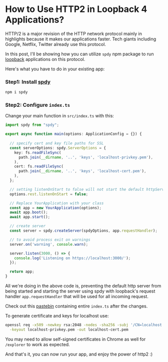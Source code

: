 # How to Use HTTP2 in Loopback 4 Applications?

HTTP/2 is a major revision of the HTTP network protocol mainly in highlights because it makes our applications faster. Tech giants including Google, Netflix, Twitter already use this protocol.

In this post, I'll be showing how you can utilize `spdy` npm package to run [loopback](https://loopback.io/) applications on this protocol.

Here's what you have to do in your existing app:

### Step1: Install [spdy](https://www.npmjs.com/package/spdy)

```sh
npm i spdy
```

### Step2: Configure `index.ts`

Change your main function in `src/index.ts` with this:

```ts
import spdy from "spdy";

export async function main(options: ApplicationConfig = {}) {
  
  // specify cert and key file paths for SSL
  const serverOptions: spdy.ServerOptions = {
    key: fs.readFileSync(
      path.join(__dirname, '..', 'keys', 'localhost-privkey.pem'),
    ),
    cert: fs.readFileSync(
      path.join(__dirname, '..', 'keys', 'localhost-cert.pem'),
    ),
  };

  // setting listenOnStart to false will not start the default httpServer
  options.rest.listenOnStart = false;

  // Replace YourApplication with your class
  const app = new YourApplication(options);
  await app.boot();
  await app.start();

  // create server
  const server = spdy.createServer(spdyOptions, app.requestHandler);

  // to avoid process exit on warnings
  server.on('warning', console.warn);

  server.listen(3000, () => {
    console.log('Listening on https://localhost:3000/');
  });

  return app;
}
```

All we're doing in the above code is, preventing the default http server from being started and starting the server using spdy with loopback's request handler `app.requestHandler` that will be used for all incoming request.

Check out this [pastebin](https://pastebin.com/raw/F5gD1aF2) containing entire `index.ts` after the changes.

To generate certificate and keys for localhost use:
```sh
openssl req -x509 -newkey rsa:2048 -nodes -sha256 -subj '/CN=localhost' \
  -keyout localhost-privkey.pem -out localhost-cert.pem
```

You may need to allow self-signed certificates in Chrome as well for `/explorer` to work as expected.

And that's it, you can now run your app, and enjoy the power of http2 :)